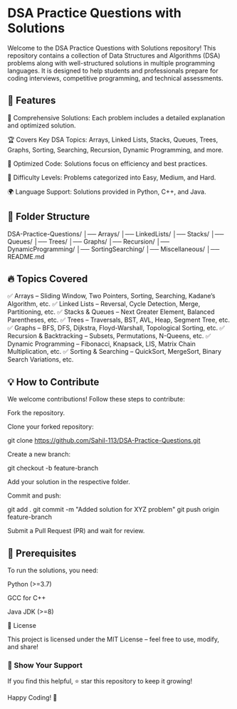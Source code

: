 # DSA Practice Questions with Solutions

Welcome to the DSA Practice Questions with Solutions repository! This repository contains a collection of Data Structures and Algorithms (DSA) problems along with well-structured solutions in multiple programming languages. It is designed to help students and professionals prepare for coding interviews, competitive programming, and technical assessments.

## 📌 Features

📝 Comprehensive Solutions: Each problem includes a detailed explanation and optimized solution.

🏆 Covers Key DSA Topics: Arrays, Linked Lists, Stacks, Queues, Trees, Graphs, Sorting, Searching, Recursion, Dynamic Programming, and more.

🚀 Optimized Code: Solutions focus on efficiency and best practices.

🎯 Difficulty Levels: Problems categorized into Easy, Medium, and Hard.

🌍 Language Support: Solutions provided in Python, C++, and Java.

## 📂 Folder Structure

DSA-Practice-Questions/
│── Arrays/
│── LinkedLists/
│── Stacks/
│── Queues/
│── Trees/
│── Graphs/
│── Recursion/
│── DynamicProgramming/
│── SortingSearching/
│── Miscellaneous/
│── README.md

## 🔥 Topics Covered

✅ Arrays – Sliding Window, Two Pointers, Sorting, Searching, Kadane’s Algorithm, etc.
✅ Linked Lists – Reversal, Cycle Detection, Merge, Partitioning, etc.
✅ Stacks & Queues – Next Greater Element, Balanced Parentheses, etc.
✅ Trees – Traversals, BST, AVL, Heap, Segment Tree, etc.
✅ Graphs – BFS, DFS, Dijkstra, Floyd-Warshall, Topological Sorting, etc.
✅ Recursion & Backtracking – Subsets, Permutations, N-Queens, etc.
✅ Dynamic Programming – Fibonacci, Knapsack, LIS, Matrix Chain Multiplication, etc.
✅ Sorting & Searching – QuickSort, MergeSort, Binary Search Variations, etc.

## 💡 How to Contribute

We welcome contributions! Follow these steps to contribute:

Fork the repository.

Clone your forked repository:

git clone https://github.com/Sahil-113/DSA-Practice-Questions.git

Create a new branch:

git checkout -b feature-branch

Add your solution in the respective folder.

Commit and push:

git add .
git commit -m "Added solution for XYZ problem"
git push origin feature-branch

Submit a Pull Request (PR) and wait for review.

## 📌 Prerequisites

To run the solutions, you need:

Python (>=3.7)

GCC for C++

Java JDK (>=8)

📜 License

This project is licensed under the MIT License – feel free to use, modify, and share!

### 🌟 Show Your Support

If you find this helpful, ⭐ star this repository to keep it growing!

Happy Coding! 🚀
